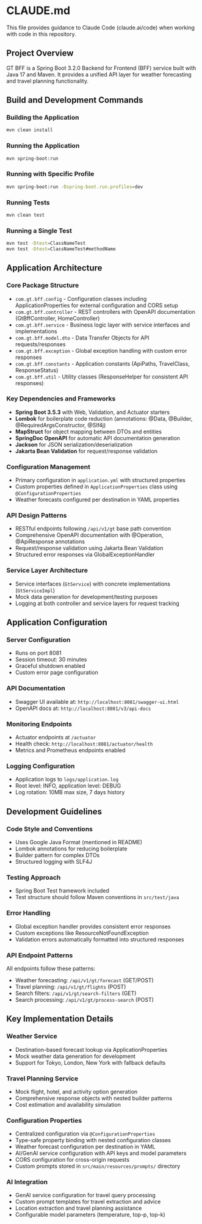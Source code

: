 # CLAUDE.md

This file provides guidance to Claude Code (claude.ai/code) when working with code in this repository.

## Project Overview

GT BFF is a Spring Boot 3.2.0 Backend for Frontend (BFF) service built with Java 17 and Maven. It provides a unified API layer for weather forecasting and travel planning functionality.

## Build and Development Commands

### Building the Application
```bash
mvn clean install
```

### Running the Application
```bash
mvn spring-boot:run
```

### Running with Specific Profile
```bash
mvn spring-boot:run -Dspring-boot.run.profiles=dev
```

### Running Tests
```bash
mvn clean test
```

### Running a Single Test
```bash
mvn test -Dtest=ClassNameTest
mvn test -Dtest=ClassNameTest#methodName
```

## Application Architecture

### Core Package Structure
- `com.gt.bff.config` - Configuration classes including ApplicationProperties for external configuration and CORS setup
- `com.gt.bff.controller` - REST controllers with OpenAPI documentation (GtBffController, HomeController)
- `com.gt.bff.service` - Business logic layer with service interfaces and implementations
- `com.gt.bff.model.dto` - Data Transfer Objects for API requests/responses
- `com.gt.bff.exception` - Global exception handling with custom error responses
- `com.gt.bff.constants` - Application constants (ApiPaths, TravelClass, ResponseStatus)
- `com.gt.bff.util` - Utility classes (ResponseHelper for consistent API responses)

### Key Dependencies and Frameworks
- **Spring Boot 3.5.3** with Web, Validation, and Actuator starters
- **Lombok** for boilerplate code reduction (annotations: @Data, @Builder, @RequiredArgsConstructor, @Slf4j)
- **MapStruct** for object mapping between DTOs and entities
- **SpringDoc OpenAPI** for automatic API documentation generation
- **Jackson** for JSON serialization/deserialization
- **Jakarta Bean Validation** for request/response validation

### Configuration Management
- Primary configuration in `application.yml` with structured properties
- Custom properties defined in `ApplicationProperties` class using `@ConfigurationProperties`
- Weather forecasts configured per destination in YAML properties

### API Design Patterns
- RESTful endpoints following `/api/v1/gt` base path convention
- Comprehensive OpenAPI documentation with @Operation, @ApiResponse annotations
- Request/response validation using Jakarta Bean Validation
- Structured error responses via GlobalExceptionHandler

### Service Layer Architecture
- Service interfaces (`GtService`) with concrete implementations (`GtServiceImpl`)
- Mock data generation for development/testing purposes
- Logging at both controller and service layers for request tracking

## Application Configuration

### Server Configuration
- Runs on port 8081
- Session timeout: 30 minutes
- Graceful shutdown enabled
- Custom error page configuration

### API Documentation
- Swagger UI available at: `http://localhost:8081/swagger-ui.html`
- OpenAPI docs at: `http://localhost:8081/v3/api-docs`

### Monitoring Endpoints
- Actuator endpoints at `/actuator`
- Health check: `http://localhost:8081/actuator/health`
- Metrics and Prometheus endpoints enabled

### Logging Configuration
- Application logs to `logs/application.log`
- Root level: INFO, application level: DEBUG
- Log rotation: 10MB max size, 7 days history

## Development Guidelines

### Code Style and Conventions
- Uses Google Java Format (mentioned in README)
- Lombok annotations for reducing boilerplate
- Builder pattern for complex DTOs
- Structured logging with SLF4J

### Testing Approach
- Spring Boot Test framework included
- Test structure should follow Maven conventions in `src/test/java`

### Error Handling
- Global exception handler provides consistent error responses
- Custom exceptions like ResourceNotFoundException
- Validation errors automatically formatted into structured responses

### API Endpoint Patterns
All endpoints follow these patterns:
- Weather forecasting: `/api/v1/gt/forecast` (GET/POST)
- Travel planning: `/api/v1/gt/flights` (POST)
- Search filters: `/api/v1/gt/search-filters` (GET)
- Search processing: `/api/v1/gt/process-search` (POST)

## Key Implementation Details

### Weather Service
- Destination-based forecast lookup via ApplicationProperties
- Mock weather data generation for development
- Support for Tokyo, London, New York with fallback defaults

### Travel Planning Service
- Mock flight, hotel, and activity option generation
- Comprehensive response objects with nested builder patterns
- Cost estimation and availability simulation

### Configuration Properties
- Centralized configuration via `@ConfigurationProperties`
- Type-safe property binding with nested configuration classes
- Weather forecast configuration per destination in YAML
- AI/GenAI service configuration with API keys and model parameters
- CORS configuration for cross-origin requests
- Custom prompts stored in `src/main/resources/prompts/` directory

### AI Integration
- GenAI service configuration for travel query processing
- Custom prompt templates for travel extraction and advice
- Location extraction and travel planning assistance
- Configurable model parameters (temperature, top-p, top-k)